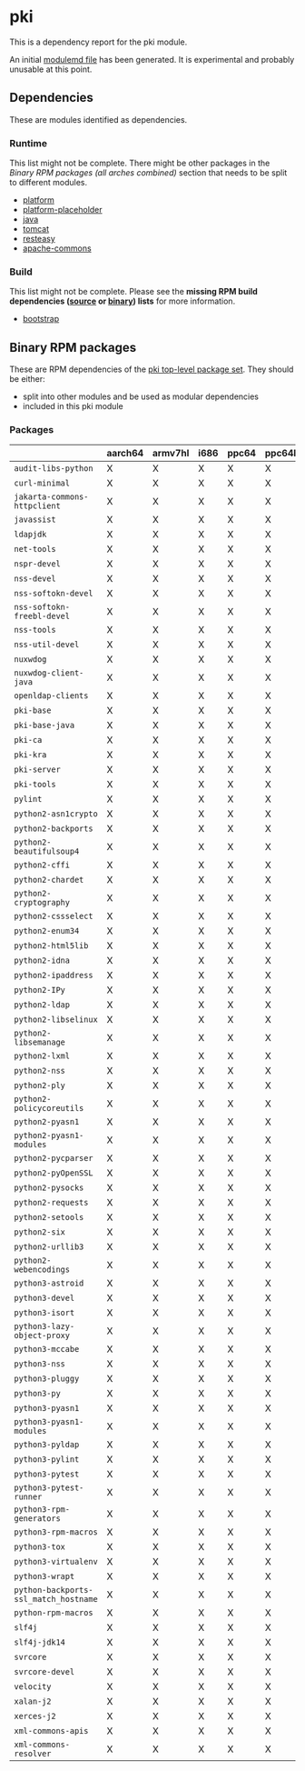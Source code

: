 # pki
This is a dependency report for the pki module.

An initial [modulemd file](pki.yaml) has been generated. It is experimental and probably unusable at this point.
## Dependencies
These are modules identified as dependencies.
### Runtime
This list might not be complete. There might be other packages in the *Binary RPM packages (all arches combined)* section that needs to be split to different modules.
* [platform](../platform)
* [platform-placeholder](../platform-placeholder)
* [java](../java)
* [tomcat](../tomcat)
* [resteasy](../resteasy)
* [apache-commons](../apache-commons)
### Build
This list might not be complete.
Please see the **missing RPM build dependencies ([source](all/buildtime-source-packages-short.txt) or [binary](all/buildtime-binary-packages-short.txt)) lists** for more information.
* [bootstrap](../bootstrap)
## Binary RPM packages
These are RPM dependencies of the [pki top-level package set](pki.csv). They should be either:
* split into other modules and be used as modular dependencies
* included in this pki module
### Packages
| |aarch64 |armv7hl |i686 |ppc64 |ppc64le |s390x |x86_64 |
|---|---|---|---|---|---|---|---|
| `audit-libs-python` | X | X | X | X | X | X | X |
| `curl-minimal` | X | X | X | X | X | X | X |
| `jakarta-commons-httpclient` | X | X | X | X | X | X | X |
| `javassist` | X | X | X | X | X | X | X |
| `ldapjdk` | X | X | X | X | X | X | X |
| `net-tools` | X | X | X | X | X | X | X |
| `nspr-devel` | X | X | X | X | X | X | X |
| `nss-devel` | X | X | X | X | X | X | X |
| `nss-softokn-devel` | X | X | X | X | X | X | X |
| `nss-softokn-freebl-devel` | X | X | X | X | X | X | X |
| `nss-tools` | X | X | X | X | X | X | X |
| `nss-util-devel` | X | X | X | X | X | X | X |
| `nuxwdog` | X | X | X | X | X | X | X |
| `nuxwdog-client-java` | X | X | X | X | X | X | X |
| `openldap-clients` | X | X | X | X | X | X | X |
| `pki-base` | X | X | X | X | X | X | X |
| `pki-base-java` | X | X | X | X | X | X | X |
| `pki-ca` | X | X | X | X | X | X | X |
| `pki-kra` | X | X | X | X | X | X | X |
| `pki-server` | X | X | X | X | X | X | X |
| `pki-tools` | X | X | X | X | X | X | X |
| `pylint` | X | X | X | X | X | X | X |
| `python2-asn1crypto` | X | X | X | X | X | X | X |
| `python2-backports` | X | X | X | X | X | X | X |
| `python2-beautifulsoup4` | X | X | X | X | X | X | X |
| `python2-cffi` | X | X | X | X | X | X | X |
| `python2-chardet` | X | X | X | X | X | X | X |
| `python2-cryptography` | X | X | X | X | X | X | X |
| `python2-cssselect` | X | X | X | X | X | X | X |
| `python2-enum34` | X | X | X | X | X | X | X |
| `python2-html5lib` | X | X | X | X | X | X | X |
| `python2-idna` | X | X | X | X | X | X | X |
| `python2-ipaddress` | X | X | X | X | X | X | X |
| `python2-IPy` | X | X | X | X | X | X | X |
| `python2-ldap` | X | X | X | X | X | X | X |
| `python2-libselinux` | X | X | X | X | X | X | X |
| `python2-libsemanage` | X | X | X | X | X | X | X |
| `python2-lxml` | X | X | X | X | X | X | X |
| `python2-nss` | X | X | X | X | X | X | X |
| `python2-ply` | X | X | X | X | X | X | X |
| `python2-policycoreutils` | X | X | X | X | X | X | X |
| `python2-pyasn1` | X | X | X | X | X | X | X |
| `python2-pyasn1-modules` | X | X | X | X | X | X | X |
| `python2-pycparser` | X | X | X | X | X | X | X |
| `python2-pyOpenSSL` | X | X | X | X | X | X | X |
| `python2-pysocks` | X | X | X | X | X | X | X |
| `python2-requests` | X | X | X | X | X | X | X |
| `python2-setools` | X | X | X | X | X | X | X |
| `python2-six` | X | X | X | X | X | X | X |
| `python2-urllib3` | X | X | X | X | X | X | X |
| `python2-webencodings` | X | X | X | X | X | X | X |
| `python3-astroid` | X | X | X | X | X | X | X |
| `python3-devel` | X | X | X | X | X | X | X |
| `python3-isort` | X | X | X | X | X | X | X |
| `python3-lazy-object-proxy` | X | X | X | X | X | X | X |
| `python3-mccabe` | X | X | X | X | X | X | X |
| `python3-nss` | X | X | X | X | X | X | X |
| `python3-pluggy` | X | X | X | X | X | X | X |
| `python3-py` | X | X | X | X | X | X | X |
| `python3-pyasn1` | X | X | X | X | X | X | X |
| `python3-pyasn1-modules` | X | X | X | X | X | X | X |
| `python3-pyldap` | X | X | X | X | X | X | X |
| `python3-pylint` | X | X | X | X | X | X | X |
| `python3-pytest` | X | X | X | X | X | X | X |
| `python3-pytest-runner` | X | X | X | X | X | X | X |
| `python3-rpm-generators` | X | X | X | X | X | X | X |
| `python3-rpm-macros` | X | X | X | X | X | X | X |
| `python3-tox` | X | X | X | X | X | X | X |
| `python3-virtualenv` | X | X | X | X | X | X | X |
| `python3-wrapt` | X | X | X | X | X | X | X |
| `python-backports-ssl_match_hostname` | X | X | X | X | X | X | X |
| `python-rpm-macros` | X | X | X | X | X | X | X |
| `slf4j` | X | X | X | X | X | X | X |
| `slf4j-jdk14` | X | X | X | X | X | X | X |
| `svrcore` | X | X | X | X | X | X | X |
| `svrcore-devel` | X | X | X | X | X | X | X |
| `velocity` | X | X | X | X | X | X | X |
| `xalan-j2` | X | X | X | X | X | X | X |
| `xerces-j2` | X | X | X | X | X | X | X |
| `xml-commons-apis` | X | X | X | X | X | X | X |
| `xml-commons-resolver` | X | X | X | X | X | X | X |
